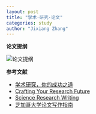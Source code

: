```yaml
---
layout: post
title: "学术·研究·论文"
categories: study
author: "Jixiang Zhang"
---
```


**论文提纲**

![论文提纲](https://i.loli.net/2019/12/11/wUK8g49DroqiHPZ.jpg)

**参考文献**

- [学术研究，你的成功之道](https://book.douban.com/subject/20284332/)
- [Crafting Your Research Future](https://book.douban.com/subject/10810344/)
- [Science Research Writing](https://book.douban.com/subject/4473481/)
- [芝加哥大学论文写作指南](https://book.douban.com/subject/26629064/)